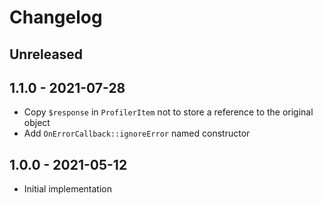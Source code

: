 # Changelog

<!-- There should always be "Unreleased" section at the beginning. -->

## Unreleased

## 1.1.0 - 2021-07-28
- Copy `$response` in `ProfilerItem` not to store a reference to the original object
- Add `OnErrorCallback::ignoreError` named constructor

## 1.0.0 - 2021-05-12
- Initial implementation
